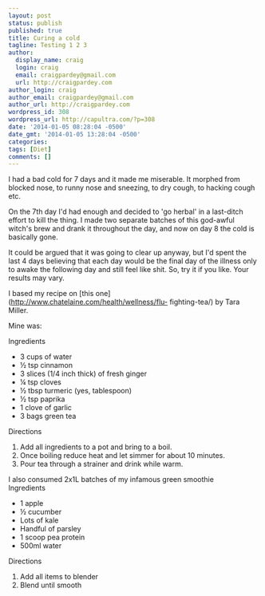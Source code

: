```yaml
---
layout: post
status: publish
published: true
title: Curing a cold
tagline: Testing 1 2 3
author:
  display_name: craig
  login: craig
  email: craigpardey@gmail.com
  url: http://craigpardey.com
author_login: craig
author_email: craigpardey@gmail.com
author_url: http://craigpardey.com
wordpress_id: 308
wordpress_url: http://capultra.com/?p=308
date: '2014-01-05 08:28:04 -0500'
date_gmt: '2014-01-05 13:28:04 -0500'
categories:
tags: [Diet]
comments: []
---
```


I had a bad cold for 7 days and it made me miserable. It morphed from blocked
nose, to runny nose and sneezing, to dry cough, to hacking cough etc.

On the 7th day I'd had enough and decided to 'go herbal' in a last-ditch
effort to kill the thing. I made two separate batches of this god-awful
witch's brew and drank it throughout the day, and now on day 8 the cold is
basically gone.

It could be argued that it was going to clear up anyway, but I'd spent the
last 4 days believing that each day would be the final day of the illness only
to awake the following day and still feel like shit. So, try it if you like.
Your results may vary.

I based my recipe on [this one](http://www.chatelaine.com/health/wellness/flu-
fighting-tea/) by Tara Miller.

Mine was:

Ingredients

  * 3 cups of water
  * ½ tsp cinnamon
  * 3 slices (1/4 inch thick) of fresh ginger
  * ¼ tsp cloves
  * ½ tbsp turmeric (yes, tablespoon)
  * ½ tsp paprika
  * 1 clove of garlic
  * 3 bags green tea
  
  
Directions

  1. Add all ingredients to a pot and bring to a boil.
  2. Once boiling reduce heat and let simmer for about 10 minutes.
  3. Pour tea through a strainer and drink while warm.
  

I also consumed 2x1L batches of my infamous green smoothie  
Ingredients

  * 1 apple
  * ½ cucumber
  * Lots of kale
  * Handful of parsley
  * 1 scoop pea protein
  * 500ml water
  
  
Directions

  1. Add all items to blender
  2. Blend until smooth
  

